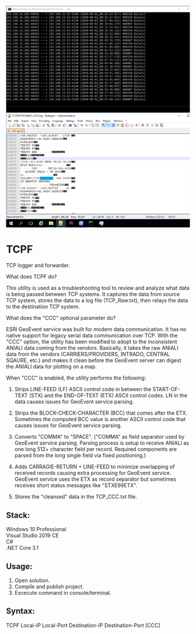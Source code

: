 ![Preview](Preview.png?raw=true "Preview")

# TCPF
TCP logger and forwarder.

What does TCPF do? 

This utility is used as a troubleshooting tool to review and analyze what data is being passed between TCP systems.  It captures the data from source TCP system, stores the data to a log file (TCP_Raw.txt), then relays the data to the destination TCP system.

What does the "CCC" optional parameter do?

ESRI GeoEvent service was built for modern data communication.  It has no native support for legacy serial data communication over TCP.  With the "CCC" option, the utility has been modified to adopt to the inconsistent ANIALI data coming from the vendors.  Basically, it takes the raw ANIALI data from the vendors (CARRIERS/PROVIDERS, INTRADO, CENTRAL SQAURE, etc.) and makes it clean before the GeoEvent server can digest the ANIALI data for plotting on a map.

When "CCC" is enabled, the utility performs the following: 

1) Strips LINE-FEED (LF) ASCII control code in between the START-OF-TEXT (STX) and the END-OF-TEXT (ETX) ASCII control codes. LN in the data causes issues for GeoEvent service parsing.

2) Strips the BLOCK-CHECK-CHARACTER (BCC) that comes after the ETX. Sometimes the computed BCC value is another ASCII control code that causes issues for GeoEvent service parsing.

3) Converts "COMMA" to "SPACE". ("COMMA" as field separator used by GeoEvent service parsing.  Parsing process is setup to receive ANIALI as one long 512+ character field per record.  Required components are parsed from the long single field via fixed positioning.) 

4) Adds CARRAGIE-RETURN + LINE-FEED to minimize overlapping of received records causing extra processing for GeoEvent service.  GeoEvent service uses the ETX as record separator but sometimes receives short status messages like "STXE99ETX".

5) Stores the "cleansed" data in the TCP_CCC.txt file.

## Stack:

Windows 10 Professional\
Visual Studio 2019 CE\
C#\
.NET Core 3.1

## Usage:

1. Open solution.
2. Compile and publish project.
3. Excecute command in console/terminal.

## Syntax:

TCPF Local-IP Local-Port Destination-IP Destination-Port [CCC]




























